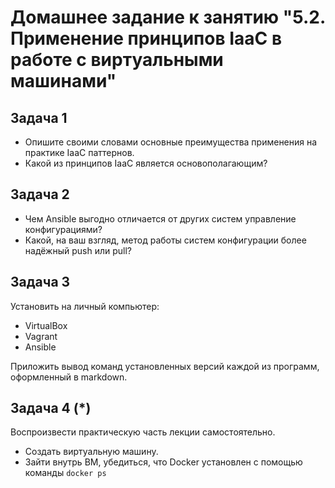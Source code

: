 # Домашнее задание к занятию "5.2. Применение принципов IaaC в работе с виртуальными машинами"

## Задача 1
+ Опишите своими словами основные преимущества применения на практике IaaC паттернов.
+ Какой из принципов IaaC является основополагающим?


## Задача 2

+ Чем Ansible выгодно отличается от других систем управление конфигурациями?
+ Какой, на ваш взгляд, метод работы систем конфигурации более надёжный push или pull?

## Задача 3

Установить на личный компьютер:

+ VirtualBox
+ Vagrant
+ Ansible


Приложить вывод команд установленных версий каждой из программ, оформленный в markdown.

## Задача 4 (*)

Воспроизвести практическую часть лекции самостоятельно.

+ Создать виртуальную машину.
+ Зайти внутрь ВМ, убедиться, что Docker установлен с помощью команды
`docker ps`
